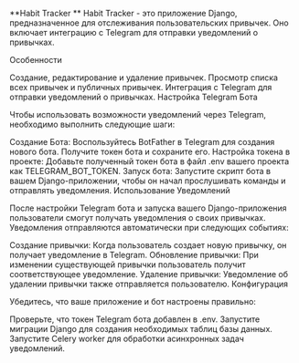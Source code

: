 **Habit Tracker
**
Habit Tracker - это приложение Django, предназначенное для отслеживания пользовательских привычек. Оно включает интеграцию с Telegram для отправки уведомлений о привычках.

Особенности

Создание, редактирование и удаление привычек.
Просмотр списка всех привычек и публичных привычек.
Интеграция с Telegram для отправки уведомлений о привычках.
Настройка Telegram Бота

Чтобы использовать возможности уведомлений через Telegram, необходимо выполнить следующие шаги:

Создание Бота: Воспользуйтесь BotFather в Telegram для создания нового бота. Получите токен бота и сохраните его.
Настройка токена в проекте: Добавьте полученный токен бота в файл .env вашего проекта как TELEGRAM_BOT_TOKEN.
Запуск бота: Запустите скрипт бота в вашем Django-приложении, чтобы он начал прослушивать команды и отправлять уведомления.
Использование Уведомлений

После настройки Telegram бота и запуска вашего Django-приложения пользователи смогут получать уведомления о своих привычках. Уведомления отправляются автоматически при следующих событиях:

Создание привычки: Когда пользователь создает новую привычку, он получает уведомление в Telegram.
Обновление привычки: При изменении существующей привычки пользователь получит соответствующее уведомление.
Удаление привычки: Уведомление об удалении привычки также отправляется пользователю.
Конфигурация

Убедитесь, что ваше приложение и бот настроены правильно:

Проверьте, что токен Telegram бота добавлен в .env.
Запустите миграции Django для создания необходимых таблиц базы данных.
Запустите Celery worker для обработки асинхронных задач уведомлений.
